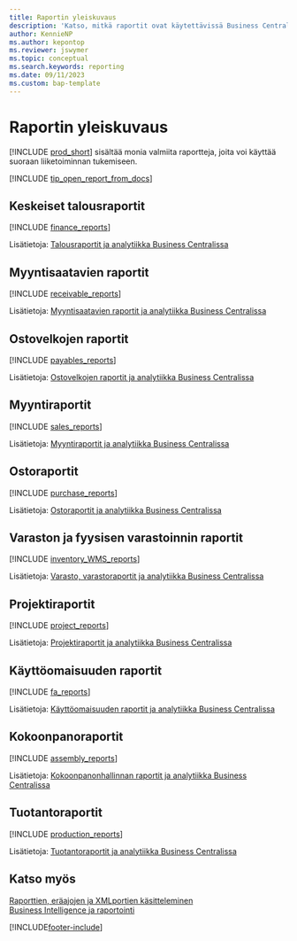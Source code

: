 ```yaml
---
title: Raportin yleiskuvaus
description: 'Katso, mitkä raportit ovat käytettävissä Business Centralin vakioversion kaikilla toimintoalueilla, jotta voit seurata liiketoimintaasi.'
author: KennieNP
ms.author: kepontop
ms.reviewer: jswymer
ms.topic: conceptual
ms.search.keywords: reporting
ms.date: 09/11/2023
ms.custom: bap-template
---
```

# <a name="report-overview"></a>Raportin yleiskuvaus

[!INCLUDE [prod_short](includes/prod_short.md)] sisältää monia valmiita raportteja, joita voi käyttää suoraan liiketoiminnan tukemiseen.  

[!INCLUDE [tip_open_report_from_docs](includes/tip-open-report-from-docs.md)]

## <a name="key-financial-reports"></a>Keskeiset talousraportit

[!INCLUDE [finance_reports](includes/finance-reports-include.md)]

Lisätietoja: [Talousraportit ja analytiikka Business Centralissa](finance-reports.md)

## <a name="accounts-receivable-reports"></a>Myyntisaatavien raportit

[!INCLUDE [receivable_reports](includes/receivable-reports-include.md)]

Lisätietoja: [Myyntisaatavien raportit ja analytiikka Business Centralissa](receivables-reports.md)

## <a name="accounts-payable-reports"></a>Ostovelkojen raportit

[!INCLUDE [payables_reports](includes/payables-reports-include.md)]

Lisätietoja: [Ostovelkojen raportit ja analytiikka Business Centralissa](payables-reports.md)

## <a name="sales-reports"></a>Myyntiraportit

[!INCLUDE [sales_reports](includes/sales-reports-include.md)]

Lisätietoja: [Myyntiraportit ja analytiikka Business Centralissa](sales-reports.md)

## <a name="purchase-reports"></a>Ostoraportit

[!INCLUDE [purchase_reports](includes/purchase-reports-include.md)]

Lisätietoja: [Ostoraportit ja analytiikka Business Centralissa](purchase-reports.md)

## <a name="inventory-and-warehouse-reports"></a>Varaston ja fyysisen varastoinnin raportit

[!INCLUDE [inventory_WMS_reports](includes/inventory-WMS-reports-include.md)]

Lisätietoja: [Varasto, varastoraportit ja analytiikka Business Centralissa](inventory-wms-reports.md)

## <a name="project-reports"></a>Projektiraportit

[!INCLUDE [project_reports](includes/project-reports-include.md)]

Lisätietoja: [Projektiraportit ja analytiikka Business Centralissa](project-reports.md)

## <a name="fixed-assets-reports"></a>Käyttöomaisuuden raportit

[!INCLUDE [fa_reports](includes/fa-reports-include.md)]

Lisätietoja: [Käyttöomaisuuden raportit ja analytiikka Business Centralissa](fa-reports.md)

## <a name="assembly-reports"></a>Kokoonpanoraportit

[!INCLUDE [assembly_reports](includes/assembly-reports-include.md)]

Lisätietoja: [Kokoonpanonhallinnan raportit ja analytiikka Business Centralissa](assembly-reports.md)

## <a name="production-reports"></a>Tuotantoraportit

[!INCLUDE [production_reports](includes/production-reports-include.md)]

Lisätietoja: [Tuotantoraportit ja analytiikka Business Centralissa](production-reports.md)

## <a name="see-also"></a>Katso myös

[Raporttien, eräajojen ja XMLportien käsitteleminen](ui-work-report.md)  
[Business Intelligence ja raportointi](reports-bi-reporting.md)  

[!INCLUDE[footer-include](includes/footer-banner.md)]
